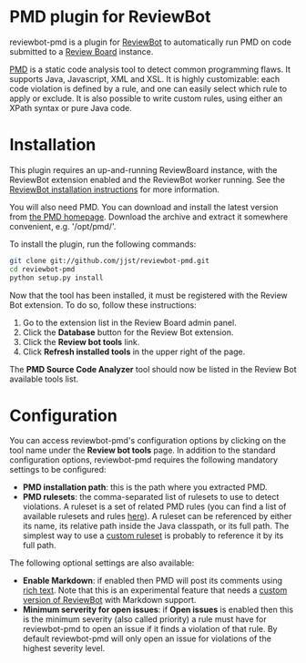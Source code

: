 PMD plugin for ReviewBot
========================

reviewbot-pmd is a plugin for [ReviewBot](https://github.com/reviewboard/ReviewBot) to automatically run PMD on code submitted to a [Review Board](https://www.reviewboard.org/) instance.

[PMD](http://pmd.sourceforge.net/) is a static code analysis tool to detect common programming flaws. It supports Java, Javascript, XML and XSL. It is highly customizable: each code violation is defined by a rule, and one can easily select which rule to apply or exclude. It is also possible to write custom rules, using either an XPath syntax or pure Java code.

Installation
============

This plugin requires an up-and-running ReviewBoard instance, with the ReviewBot extension enabled and the ReviewBot worker running. See the [ReviewBot installation instructions](https://github.com/reviewboard/ReviewBot#installation) for more information.

You will also need PMD. You can download and install the latest version from [the PMD homepage](http://sourceforge.net/projects/pmd/files/pmd/). Download the archive and extract it somewhere convenient, e.g. '/opt/pmd/'.

To install the plugin, run the following commands:

```bash
git clone git://github.com/jjst/reviewbot-pmd.git
cd reviewbot-pmd
python setup.py install
```

Now that the tool has been installed, it must be registered with the Review Bot extension. To do so, follow these instructions:

1.  Go to the extension list in the Review Board admin panel.
2.  Click the **Database** button for the Review Bot extension.
3.  Click the **Review bot tools** link.
4.  Click **Refresh installed tools** in the upper right of the page.

The **PMD Source Code Analyzer** tool should now be listed in the Review Bot available tools list.

Configuration
=============

You can access reviewbot-pmd's configuration options by clicking on the tool name under the **Review bot tools** page. In addition to the standard configuration options, reviewbot-pmd requires the following mandatory settings to be configured:

* **PMD installation path**: this is the path where you extracted PMD.
* **PMD rulesets**: the comma-separated list of rulesets to use to detect violations. A ruleset is a set of related PMD rules (you can find a list of available rulesets and rules [here](http://pmd.sourceforge.net/pmd-5.1.1/rules/index.html)). A ruleset can be referenced by either its name, its relative path inside the Java classpath, or its full path. The simplest way to use a [custom ruleset](http://pmd.sourceforge.net/pmd-5.1.1/howtomakearuleset.html) is probably to reference it by its full path.

The following optional settings are also available:

* **Enable Markdown**: if enabled then PMD will post its comments using [rich text](https://www.reviewboard.org/docs/manual/2.0/users/markdown/). Note that this is an experimental feature that needs a [custom version of ReviewBot](https://github.com/jjst/ReviewBot/tree/markdown-support) with Markdown support.
* **Minimum serverity for open issues**: if **Open issues** is enabled then this is the minimum severity (also called priority) a rule must have for reviewbot-pmd to open an issue if it finds a violation of that rule. By default reviewbot-pmd will only open an issue for violations of the highest severity level.




